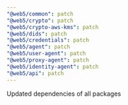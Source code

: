 ```yaml
---
"@web5/common": patch
"@web5/crypto": patch
"@web5/crypto-aws-kms": patch
"@web5/dids": patch
"@web5/credentials": patch
"@web5/agent": patch
"@web5/user-agent": patch
"@web5/proxy-agent": patch
"@web5/identity-agent": patch
"@web5/api": patch
---
```


Updated dependencies of all packages
